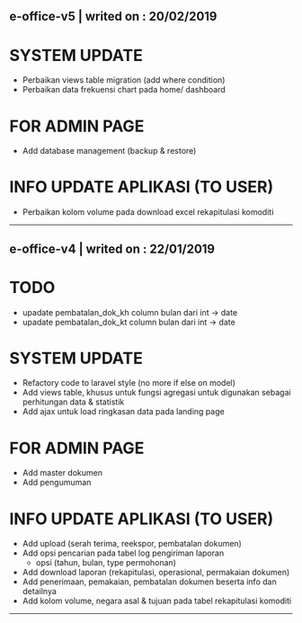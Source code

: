 ## e-office-v5 | writed on : 20/02/2019

# SYSTEM UPDATE

* Perbaikan views table migration (add where condition)
* Perbaikan data frekuensi chart pada home/ dashboard

# FOR ADMIN PAGE

* Add database management (backup & restore)

# INFO UPDATE APLIKASI (TO USER)

* Perbaikan kolom volume pada download excel rekapitulasi komoditi

----------------------------------------------------------------------------------------------------------

## e-office-v4 | writed on : 22/01/2019

# TODO

* upadate pembatalan_dok_kh column bulan dari int -> date
* upadate pembatalan_dok_kt column bulan dari int -> date

# SYSTEM UPDATE

* Refactory code to laravel style (no more if else on model)
* Add views table, khusus untuk fungsi agregasi untuk digunakan sebagai perhitungan data & statistik
* Add ajax untuk load ringkasan data pada landing page

# FOR ADMIN PAGE

* Add master dokumen
* Add pengumuman

# INFO UPDATE APLIKASI (TO USER)

* Add upload (serah terima, reekspor, pembatalan dokumen)
* Add opsi pencarian pada tabel log pengiriman laporan
  + opsi (tahun, bulan, type permohonan)
* Add download laporan (rekapitulasi, operasional, permakaian dokumen)
* Add penerimaan, pemakaian, pembatalan dokumen beserta info dan detailnya
* Add kolom volume, negara asal & tujuan pada tabel rekapitulasi komoditi

----------------------------------------------------------------------------------------------------------